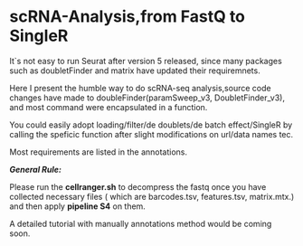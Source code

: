 # scRNA-Analysis,from FastQ to SingleR

It`s not easy to run Seurat after version 5 released, since many packages such as doubletFinder and matrix have updated their requiremnets.

Here I present the humble way to do scRNA-seq analysis,source code changes have made to doubleFinder(paramSweep_v3, DoubletFinder_v3), and most command were encapsulated in a function.

You could easily adopt loading/filter/de doublets/de batch effect/SingleR by calling the speficic function after slight modifications on url/data names tec.

Most requirements are listed in the annotations.


***General Rule:***


Please run the **cellranger.sh** to decompress the fastq once you have collected necessary files ( which are barcodes.tsv, features.tsv, matrix.mtx.) and then apply **pipeline S4** on them.


A detailed tutorial with manually annotations method would be coming soon.
